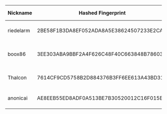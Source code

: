 | Nickname |  Hashed Fingerprint	| Or Addresses | Contact | Running | Flags | Last Seen | First Seen | Last Restarted | Advertised Bandwidth | Platform | Version | Version Status | Recommended Version | Verified hostnames | Exit policy |
|---|---|---|---|---|---|---|---|---|---|---|---|---|---|---|---|
|riedelarm | 2BE58F1B3DA8EF052ADA8A5E38624507233E2CAA | ["50.35.76.234:443"] | N/A | true | Running, V2Dir, Valid | 2025-09-29 13:00:00 | 2025-09-29 08:00:00 | 2025-09-29 11:32:53 | 0 | Tor 0.4.8.18 on Linux | 0.4.8.18 | recommended | true | N/A | ["reject *:*"]|
|boox86 | 3EE303ABA9BBF2A4F626C48F40C663848B786038 | ["217.84.147.3:9001"] | N/A | true | Fast, Running, V2Dir, Valid | 2025-09-29 13:00:00 | 2025-09-29 05:00:00 | 2025-09-29 04:27:47 | 3145728 | Tor 0.4.8.10 on Linux | 0.4.8.10 | recommended | true | ["pd9549303.dip0.t-ipconnect.de"] | ["reject *:*"]|
|Thalcon | 7614CF9CD5758B2D884376B3FF6EE613A43BD31D | ["162.19.169.173:9100","[2001:41d0:700:6cad::]:9100"] | Thalcon3@protonmail.com | true | Running, V2Dir, Valid | 2025-09-29 13:00:00 | 2025-09-29 05:00:00 | 2025-09-29 04:41:15 | 0 | Tor 0.4.8.16 on Linux | 0.4.8.16 | recommended | true | ["ns3222312.ip-162-19-169.eu"] | ["reject *:*"]|
|anonicai | AE8EEB55ED8ADF0A513BE7B30520012C16F015EC | ["111.248.237.106:443"] | N/A | false | Running, Valid | 2025-09-29 11:00:00 | 2025-09-29 02:00:00 | 2025-09-29 04:22:56 | 0 | Tor 0.4.8.18 on Linux | 0.4.8.18 | recommended | true | ["111-248-237-106.dynamic-ip.hinet.net"] | ["reject *:*"]|
